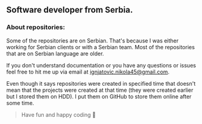 ## Software developer from Serbia. 

### About repositories:
Some of the repositories are on Serbian.
That's because I was either working for Serbian clients or with a Serbian team.
Most of the repositories that are on Serbian language are older. 

If you don't understand documentation or you have any questions or issues feel free to hit me up via email at ignjatovic.nikola45@gmail.com.

Even though it says repositories were created in specified time that doesn't mean that the projects were created at that time (they were created earlier but I stored them on HDD). I put them on GitHub to store them online after some time.

> Have fun and happy coding 👋


